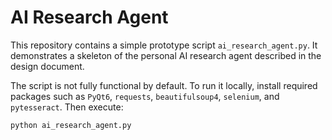 # AI Research Agent

This repository contains a simple prototype script `ai_research_agent.py`.
It demonstrates a skeleton of the personal AI research agent described in
the design document.

The script is not fully functional by default. To run it locally, install
required packages such as `PyQt6`, `requests`, `beautifulsoup4`,
`selenium`, and `pytesseract`. Then execute:

```bash
python ai_research_agent.py
```
